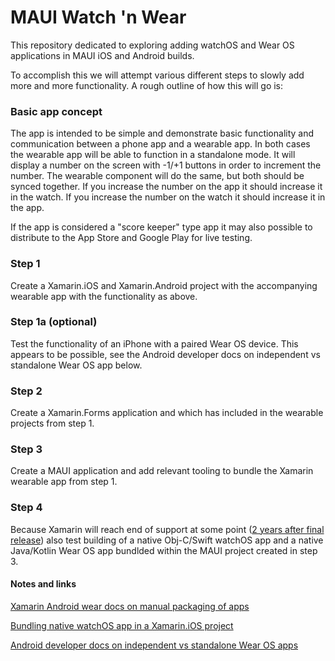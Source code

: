 # MAUI Watch 'n Wear
This repository dedicated to exploring adding watchOS and Wear OS applications in MAUI iOS and Android builds. 

To accomplish this we will attempt various different steps to slowly add more and more functionality. A rough outline of how this will go is:

### Basic app concept
The app is intended to be simple and demonstrate basic functionality and communication between a phone app and a wearable app. In both cases the wearable app will be able to function in a standalone mode. It will display a number on the screen with -1/+1 buttons in order to increment the number. The wearable component will do the same, but both should be synced together. If you increase the number on the app it should increase it in the watch. If you increase the number on the watch it should increase it in the app.

If the app is considered a "score keeper" type app it may also possible to distribute to the App Store and Google Play for live testing.

### Step 1
Create a Xamarin.iOS and Xamarin.Android project with the accompanying wearable app with the functionality as above.

### Step 1a (optional)
Test the functionality of an iPhone with a paired Wear OS device. This appears to be possible, see the Android developer docs on independent vs standalone Wear OS app below.

### Step 2
Create a Xamarin.Forms application and which has included in the wearable projects from step 1.

### Step 3
Create a MAUI application and add relevant tooling to bundle the Xamarin wearable app from step 1.

### Step 4
Because Xamarin will reach end of support at some point ([2 years after final release](https://dotnet.microsoft.com/en-us/platform/support/policy/xamarin)) also test building of a native Obj-C/Swift watchOS app and a native Java/Kotlin Wear OS app bundlded within the MAUI project created in step 3.





#### Notes and links
[Xamarin Android wear docs on manual packaging of apps](https://docs.microsoft.com/en-us/xamarin/android/wear/deploy-test/packaging?tabs=windows#manual-packaging)

[Bundling native watchOS app in a Xamarin.iOS project](https://github.com/xamarin/xamarin-macios/issues/10070)

[Android developer docs on independent vs standalone Wear OS apps](https://developer.android.com/training/wearables/apps/standalone-apps)

